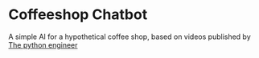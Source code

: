 # Coffeeshop Chatbot

A simple AI for a hypothetical coffee shop, based on videos published by [The python engineer](https://www.youtube.com/c/PythonEngineer)